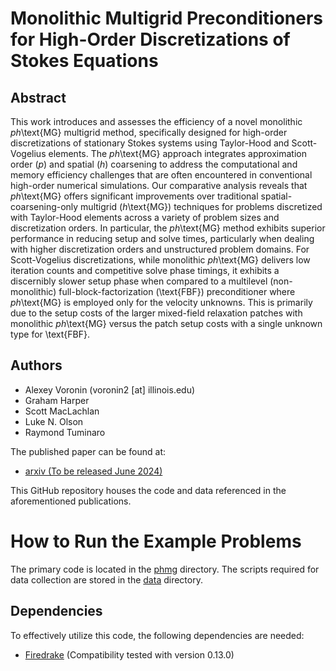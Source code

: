 # Monolithic Multigrid Preconditioners for High-Order Discretizations of Stokes Equations

## Abstract

This work introduces and assesses the efficiency of a novel monolithic $ph$\text{MG} multigrid method, specifically designed for high-order discretizations of stationary Stokes systems using Taylor-Hood and Scott-Vogelius elements. The $ph$\text{MG} approach integrates approximation order ($p$) and spatial ($h$) coarsening to address the computational and memory efficiency challenges that are often encountered in conventional high-order numerical simulations. Our comparative analysis reveals that $ph$\text{MG} offers significant improvements over traditional spatial-coarsening-only multigrid ($h$\text{MG}) techniques for problems discretized with Taylor-Hood elements across a variety of problem sizes and discretization orders. In particular, the $ph$\text{MG} method exhibits superior performance in reducing setup and solve times, particularly when dealing with higher discretization orders and unstructured problem domains. For Scott-Vogelius discretizations, while monolithic $ph$\text{MG} delivers low
    iteration counts and competitive solve phase timings, it exhibits a
    discernibly slower setup phase when compared to a multilevel
    (non-monolithic) full-block-factorization (\text{FBF}) preconditioner where
    $ph$\text{MG} is employed only for the velocity unknowns. This is primarily due to
    the setup costs of the larger mixed-field relaxation patches with monolithic
    $ph$\text{MG} versus the patch setup costs with a single unknown type for \text{FBF}.

## Authors

- Alexey Voronin (voronin2 [at] illinois.edu)
- Graham Harper
- Scott MacLachlan
- Luke N. Olson
- Raymond Tuminaro

The published paper can be found at:
- [arxiv (To be released June 2024)](https://arxiv.org/)

This GitHub repository houses the code and data referenced in the aforementioned publications.

# How to Run the Example Problems

The primary code is located in the [phmg](./phmg/) directory. The scripts required for data collection are stored in the [data](./data/) directory.

## Dependencies

To effectively utilize this code, the following dependencies are needed:
- [Firedrake](https://www.firedrakeproject.org/) (Compatibility tested with version 0.13.0)
